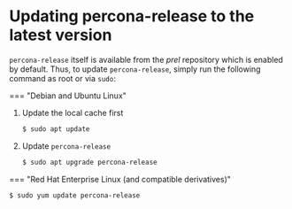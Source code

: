 # Updating percona-release to the latest version

`percona-release` itself is available from the *prel* repository which is enabled by default. Thus, to update `percona-release`, simply run the following command as root or via `sudo`:

=== "Debian and Ubuntu Linux"
  
   1. Update the local cache first

      ```{.bash data-prompt="$"}
      $ sudo apt update
      ```

   2. Update `percona-release`
  
      ```{.bash data-prompt="$"}
      $ sudo apt upgrade percona-release
      ```

=== "Red Hat Enterprise Linux (and compatible derivatives)"

   ```{.bash data-prompt="$"}
   $ sudo yum update percona-release
   ```
